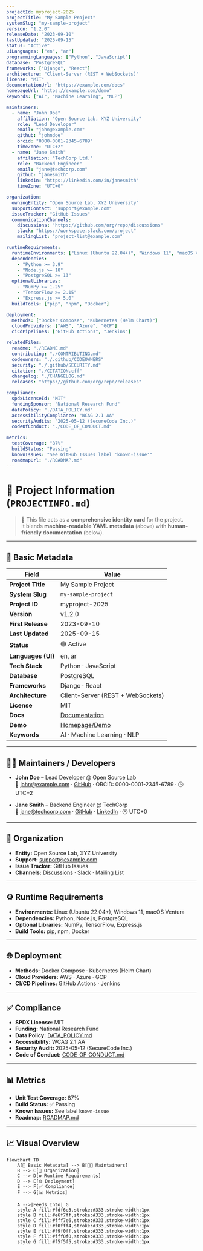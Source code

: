 ```yaml
---
projectId: myproject-2025
projectTitle: "My Sample Project"
systemSlug: "my-sample-project"
version: "1.2.0"
releaseDate: "2023-09-10"
lastUpdated: "2025-09-15"
status: "Active"
uiLanguages: ["en", "ar"]
programmingLanguages: ["Python", "JavaScript"]
database: "PostgreSQL"
frameworks: ["Django", "React"]
architecture: "Client-Server (REST + WebSockets)"
license: "MIT"
documentationUrl: "https://example.com/docs"
homepageUrl: "https://example.com/demo"
keywords: ["AI", "Machine Learning", "NLP"]

maintainers:
  - name: "John Doe"
    affiliation: "Open Source Lab, XYZ University"
    role: "Lead Developer"
    email: "john@example.com"
    github: "johndoe"
    orcid: "0000-0001-2345-6789"
    timeZone: "UTC+2"
  - name: "Jane Smith"
    affiliation: "TechCorp Ltd."
    role: "Backend Engineer"
    email: "jane@techcorp.com"
    github: "janesmith"
    linkedin: "https://linkedin.com/in/janesmith"
    timeZone: "UTC+0"

organization:
  owningEntity: "Open Source Lab, XYZ University"
  supportContact: "support@example.com"
  issueTracker: "GitHub Issues"
  communicationChannels:
    discussions: "https://github.com/org/repo/discussions"
    slack: "https://workspace.slack.com/project"
    mailingList: "project-list@example.com"

runtimeRequirements:
  runtimeEnvironments: ["Linux (Ubuntu 22.04+)", "Windows 11", "macOS Ventura"]
  dependencies:
    - "Python >= 3.9"
    - "Node.js >= 18"
    - "PostgreSQL >= 13"
  optionalLibraries:
    - "NumPy >= 1.25"
    - "TensorFlow >= 2.15"
    - "Express.js >= 5.0"
  buildTools: ["pip", "npm", "Docker"]

deployment:
  methods: ["Docker Compose", "Kubernetes (Helm Chart)"]
  cloudProviders: ["AWS", "Azure", "GCP"]
  ciCdPipelines: ["GitHub Actions", "Jenkins"]

relatedFiles:
  readme: "./README.md"
  contributing: "./CONTRIBUTING.md"
  codeowners: "./.github/CODEOWNERS"
  security: "./.github/SECURITY.md"
  citation: "./CITATION.cff"
  changelog: "./CHANGELOG.md"
  releases: "https://github.com/org/repo/releases"

compliance:
  spdxLicenseId: "MIT"
  fundingSponsor: "National Research Fund"
  dataPolicy: "./DATA_POLICY.md"
  accessibilityCompliance: "WCAG 2.1 AA"
  securityAudits: "2025-05-12 (SecureCode Inc.)"
  codeOfConduct: "./CODE_OF_CONDUCT.md"

metrics:
  testCoverage: "87%"
  buildStatus: "Passing"
  knownIssues: "See GitHub Issues label 'known-issue'"
  roadmapUrl: "./ROADMAP.md"
---
```


# 📝 Project Information (`PROJECTINFO.md`)

> 📖 This file acts as a **comprehensive identity card** for the project.  
> It blends **machine-readable YAML metadata** (above) with **human-friendly documentation** (below).

---

## 📌 Basic Metadata
| Field | Value |
|-------|-------|
| **Project Title** | My Sample Project |
| **System Slug** | `my-sample-project` |
| **Project ID** | myproject-2025 |
| **Version** | v1.2.0 |
| **First Release** | 2023-09-10 |
| **Last Updated** | 2025-09-15 |
| **Status** | 🟢 Active |
| **Languages (UI)** | en, ar |
| **Tech Stack** | Python · JavaScript |
| **Database** | PostgreSQL |
| **Frameworks** | Django · React |
| **Architecture** | Client-Server (REST + WebSockets) |
| **License** | MIT |
| **Docs** | [Documentation](https://example.com/docs) |
| **Demo** | [Homepage/Demo](https://example.com/demo) |
| **Keywords** | AI · Machine Learning · NLP |

---

## 👨‍💻 Maintainers / Developers
- **John Doe** – Lead Developer @ Open Source Lab  
  📧 john@example.com · [GitHub](https://github.com/johndoe) · ORCID: 0000-0001-2345-6789 · 🕒 UTC+2  

- **Jane Smith** – Backend Engineer @ TechCorp  
  📧 jane@techcorp.com · [GitHub](https://github.com/janesmith) · [LinkedIn](https://linkedin.com/in/janesmith) · 🕒 UTC+0  

---

## 🏢 Organization
- **Entity:** Open Source Lab, XYZ University  
- **Support:** support@example.com  
- **Issue Tracker:** GitHub Issues  
- **Channels:** [Discussions](https://github.com/org/repo/discussions) · [Slack](https://workspace.slack.com/project) · Mailing List  

---

## ⚙️ Runtime Requirements
- **Environments:** Linux (Ubuntu 22.04+), Windows 11, macOS Ventura  
- **Dependencies:** Python, Node.js, PostgreSQL  
- **Optional Libraries:** NumPy, TensorFlow, Express.js  
- **Build Tools:** pip, npm, Docker  

---

## 🌐 Deployment
- **Methods:** Docker Compose · Kubernetes (Helm Chart)  
- **Cloud Providers:** AWS · Azure · GCP  
- **CI/CD Pipelines:** GitHub Actions · Jenkins  

---

## ✅ Compliance
- **SPDX License:** MIT  
- **Funding:** National Research Fund  
- **Data Policy:** [DATA_POLICY.md](./DATA_POLICY.md)  
- **Accessibility:** WCAG 2.1 AA  
- **Security Audit:** 2025-05-12 (SecureCode Inc.)  
- **Code of Conduct:** [CODE_OF_CONDUCT.md](./CODE_OF_CONDUCT.md)  

---

## 📊 Metrics
- **Unit Test Coverage:** 87%  
- **Build Status:** ✅ Passing  
- **Known Issues:** See label `known-issue`  
- **Roadmap:** [ROADMAP.md](./ROADMAP.md)  

---

## 📈 Visual Overview

```mermaid
flowchart TD
    A[📌 Basic Metadata] --> B[👨‍💻 Maintainers]
    B --> C[🏢 Organization]
    C --> D[⚙️ Runtime Requirements]
    D --> E[🌐 Deployment]
    E --> F[✅ Compliance]
    F --> G[📊 Metrics]

    A -->|Feeds Into| G
    style A fill:#fdf6e3,stroke:#333,stroke-width:1px
    style B fill:#e6f7ff,stroke:#333,stroke-width:1px
    style C fill:#fff7e6,stroke:#333,stroke-width:1px
    style D fill:#f0fff4,stroke:#333,stroke-width:1px
    style E fill:#f9f0ff,stroke:#333,stroke-width:1px
    style F fill:#fff0f0,stroke:#333,stroke-width:1px
    style G fill:#f5f5f5,stroke:#333,stroke-width:1px
